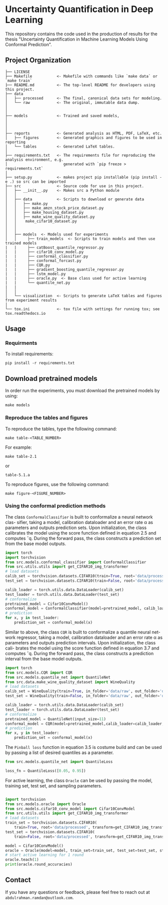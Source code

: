 # Uncertainty Quantification in Deep Learning

This repository contains the code used in the production of results for the thesis "Uncertainty Quantification in Machine Learning Models Using Conformal Prediction".

## Project Organization

    ├── LICENSE
    ├── Makefile           <- Makefile with commands like `make data` or `make train`
    ├── README.md          <- The top-level README for developers using this project.
    ├── data
    │   ├── processed      <- The final, canonical data sets for modeling.
    │   └── raw            <- The original, immutable data dump.
    │
    │
    ├── models             <- Trained and saved models,
    │
    │
    │
    ├── reports            <- Generated analysis as HTML, PDF, LaTeX, etc.
    │   ├── figures        <- Generated graphics and figures to be used in reporting
    │   └── tables         <- Generated LaTeX tables.
    │
    ├── requirements.txt   <- The requirements file for reproducing the analysis environment, e.g.
    │                         generated with `pip freeze > requirements.txt`
    │
    ├── setup.py           <- makes project pip installable (pip install -e .) so src can be imported
    ├── src                <- Source code for use in this project.
    │   ├── __init__.py    <- Makes src a Python module
    │   │
    │   ├── data           <- Scripts to download or generate data
    │   │   ├── make.py
    │   │   ├── make_amzn_stock_price_dataset.py
    │   │   ├── make_housing_dataset.py
    │   │   ├── make_wine_quality_dataset.py
    │   │    make_cifar10_dataset.py
    │   │
    │   │
    │   ├── models  <- Models used for experiments
    │   │     ├── train_models  <- Scripts to train models and then use trained models
    |   |     ├── catBoost_quantile_regressor.py
    |   |     ├── cifar10_conv_model.py
    |   |     ├── conformal_classifier.py
    |   |     ├── conformal_forcast.py
    |   |     ├── CQR.py
    |   |     ├── gradient_boosting_quantile_regressor.py
    |   |     ├── lstm_model.py
    |   |     ├── oracle.py  <- Base class used for active learning
    |   |     └── quantile_net.py
    |   |
    │   │
    │   └── visualization  <- Scripts to generate LaTeX tables and figures from experiment results
    │
    └── tox.ini            <- tox file with settings for running tox; see tox.readthedocs.io

## Usage

### Requirments

To install requirements:

```
pip install -r requirements.txt
```

## Download pretrained models

In order run the experiments, you must download the pretrained models by using:

```
make models
```

### Reproduce the tables and figures

To reproduce the tables, type the following command:

```
make table-<TABLE_NUMBER>
```

For example:

```
make table-2.1
```

or

```
table-5.1.a
```

To reproduce figures, use the following command:

```
make figure-<FIGURE_NUMBER>
```

### Using the conformal prediction methods

The class `ConformalClassifier` is built to conformalize a neural network clas-
sifier, taking a model, calibration dataloader and an error rate α as parameters
and outputs prediction sets. Upon initialization, the class calibrates the model
using the score function defined in equation 2.5 and computes ˆq. During the
forward pass, the class constructs a prediction set from the base model outputs.

```python
import torch
import torchvision
from src.models.conformal_classifier import ConformalClassifier
from src.utils.utils import get_CIFAR10_img_transformer
# load datasets
calib_set = torchvision.datasets.CIFAR10(train=True, root='data/processed', download=True, transform=get_CIFAR10_img_transformer())
test_set = torchvision.datasets.CIFAR10(train=False, root='data/processed', download=True, transform=get_CIFAR10_img_transformer())

calib_loader = torch.utils.data.DataLoader(calib_set)
test_loader = torch.utils.data.DataLoader(test_set)
# conformalize
pretrained_model = Cifar10ConvModel()
conformal_model = ConformalClassifier(model=pretrained_model, calib_loader=calib_loader, alpha=0.1)
# prediction
for x, y in test_loader:
    prediction_set = conformal_model(x)
```

Similar to above, the class `CQR` is built to conformalize a quantile neural net-
work regressor, taking a model, calibration dataloader and an error rate α as
parameters and outputs prediction intervals. Upon initialization, the class cali-
brates the model using the score function defined in equation 3.7 and computes
ˆq. During the forward pass, the class constructs a prediction interval from the
base model outputs.

```python
import torch
from src.models.CQR import CQR
from src.models.quantile_net import QuantileNet
from src.data.make_wine_quality_dataset import WineQuality
# load datasets
calib_set = WineQuality(train=True, in_folder='data/raw', out_folder='data/processed')
test_set = WineQuality(train=False, in_folder='data/raw', out_folder='data/processed')

calib_loader = torch.utils.data.DataLoader(calib_set)
test_loader = torch.utils.data.DataLoader(test_set)
# conformalize
pretrained_model = QuantileNet(input_size=11)
conformal_model = CQR(model=pretrained_model,calib_loader=calib_loader, alpha=0.1)
# prediction
for x, y in test_loader:
    prediction_set = conformal_model(x)
```

The `Pinball loss` function in equation 3.5 is costume build and can be used by
passing a list of desired quantiles as a parameter.

```python
from src.models.quantile_net import QuantileLoss

loss_fn = QuantileLoss([0.05, 0.95])
```

For active learning, the class `Oracle` can be used by passing the model, training set, test set, and sampling parameters.

```python

import torchvision
from src.models.oracle import Oracle
from src.models.cifar10_conv_model import Cifar10ConvModel
from src.utils.utils import get_CIFAR10_img_transformer
# load datasets
train_set = torchvision.datasets.CIFAR10(
    train=True, root='data/processed', transform=get_CIFAR10_img_transformer())
test_set = torchvision.datasets.CIFAR10(
    train=False, root='data/processed', transform=get_CIFAR10_img_transformer())

model = Cifar10ConvModel()
oracle = Oracle(model=model, train_set=train_set, test_set=test_set, strategy='least-confidence', sample_size=1000)
# start active learning for 1 round
oracle.teach(1)
print(oracle.round_accuracies)
```

## Contact

If you have any questions or feedback, please feel free to reach out at `abdulrahman.ramdan@outlook.com`.
